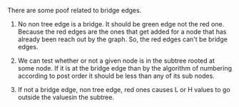 There are some poof related to bridge edges.

1. No non tree edge is a bridge. It should be green edge not the red one. Because the red edges are the ones that get added for a node that has already been reach out by the graph. So, the red edges can't be bridge edges.

2. We can test whether or not a given node is in the subtree rooted at some node. If it is at the bridge edge than by the algorithm of numbering according to post order it should be less than any of its sub nodes.

3. If not a bridge edge, non tree edge, red ones causes L or H values to go outside the valuesin the subtree.